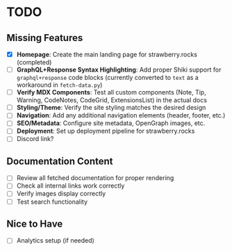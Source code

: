 # TODO

## Missing Features

- [x] **Homepage**: Create the main landing page for strawberry.rocks (completed)
- [ ] **GraphQL+Response Syntax Highlighting**: Add proper Shiki support for `graphql+response` code blocks (currently converted to `text` as a workaround in `fetch-data.py`)
- [ ] **Verify MDX Components**: Test all custom components (Note, Tip, Warning, CodeNotes, CodeGrid, ExtensionsList) in the actual docs
- [ ] **Styling/Theme**: Verify the site styling matches the desired design
- [ ] **Navigation**: Add any additional navigation elements (header, footer, etc.)
- [ ] **SEO/Metadata**: Configure site metadata, OpenGraph images, etc.
- [ ] **Deployment**: Set up deployment pipeline for strawberry.rocks
- [ ] Discord link?

## Documentation Content

- [ ] Review all fetched documentation for proper rendering
- [ ] Check all internal links work correctly
- [ ] Verify images display correctly
- [ ] Test search functionality

## Nice to Have

- [ ] Analytics setup (if needed)
